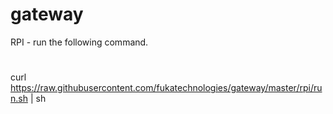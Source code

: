 # gateway
RPI - run the following command.
#
curl https://raw.githubusercontent.com/fukatechnologies/gateway/master/rpi/run.sh | sh
